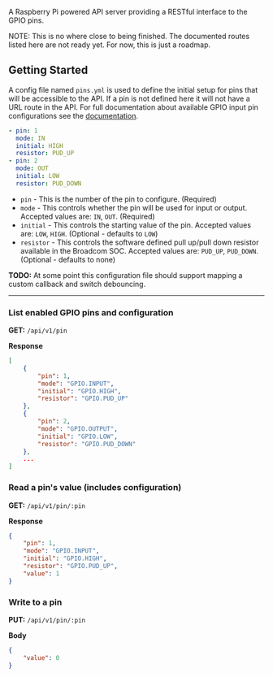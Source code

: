 A Raspberry Pi powered API server providing a RESTful interface to the GPIO pins.

NOTE: This is no where close to being finished. The documented routes listed here are not ready yet. For now, this is just a roadmap.


## Getting Started

A config file named `pins.yml` is used to define the initial setup for pins that will be accessible to the API. If a pin is not defined here it will not have a URL route in the API. For full documentation about available GPIO input pin configurations see the [documentation](http://sourceforge.net/p/raspberry-gpio-python/wiki/Examples/).

```yaml
- pin: 1
  mode: IN
  initial: HIGH
  resistor: PUD_UP
- pin: 2
  mode: OUT
  initial: LOW
  resistor: PUD_DOWN
```

* `pin` - This is the number of the pin to configure. (Required)
* `mode` - This controls whether the pin will be used for input or output. Accepted values are: `IN`, `OUT`. (Required)
* `initial` - This controls the starting value of the pin. Accepted values are: `LOW`, `HIGH`. (Optional - defaults to `LOW`)
* `resistor` - This controls the software defined pull up/pull down resistor available in the Broadcom SOC. Accepted values are: `PUD_UP`, `PUD_DOWN`. (Optional - defaults to none)

**TODO:** At some point this configuration file should support mapping a custom callback and switch debouncing.

------------------------------------------------------------------------------

### List enabled GPIO pins and configuration

**GET:** `/api/v1/pin`

**Response**

```json
[
    {
        "pin": 1,
        "mode": "GPIO.INPUT",
        "initial": "GPIO.HIGH",
        "resistor": "GPIO.PUD_UP"
    },
    {
        "pin": 2,
        "mode": "GPIO.OUTPUT",
        "initial": "GPIO.LOW",
        "resistor": "GPIO.PUD_DOWN"
    },
    ...
]
```

### Read a pin's value (includes configuration)

**GET:** `/api/v1/pin/:pin`

**Response**

```json
{
    "pin": 1,
    "mode": "GPIO.INPUT",
    "initial": "GPIO.HIGH",
    "resistor": "GPIO.PUD_UP",
    "value": 1
}
```

### Write to a pin

**PUT:** `/api/v1/pin/:pin`

**Body**

```json
{
    "value": 0
}
```
